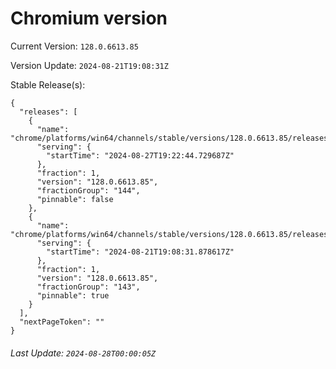 # Chromium version

Current Version: `128.0.6613.85`

Version Update: `2024-08-21T19:08:31Z`

Stable Release(s):
```
{
  "releases": [
    {
      "name": "chrome/platforms/win64/channels/stable/versions/128.0.6613.85/releases/1724786564",
      "serving": {
        "startTime": "2024-08-27T19:22:44.729687Z"
      },
      "fraction": 1,
      "version": "128.0.6613.85",
      "fractionGroup": "144",
      "pinnable": false
    },
    {
      "name": "chrome/platforms/win64/channels/stable/versions/128.0.6613.85/releases/1724267311",
      "serving": {
        "startTime": "2024-08-21T19:08:31.878617Z"
      },
      "fraction": 1,
      "version": "128.0.6613.85",
      "fractionGroup": "143",
      "pinnable": true
    }
  ],
  "nextPageToken": ""
}
```

###### Last Update: `2024-08-28T00:00:05Z`
        